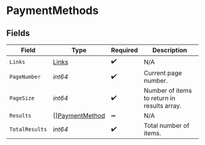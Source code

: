 # PaymentMethods


## Fields

| Field                                                   | Type                                                    | Required                                                | Description                                             |
| ------------------------------------------------------- | ------------------------------------------------------- | ------------------------------------------------------- | ------------------------------------------------------- |
| `Links`                                                 | [Links](../../models/shared/links.md)                   | :heavy_check_mark:                                      | N/A                                                     |
| `PageNumber`                                            | *int64*                                                 | :heavy_check_mark:                                      | Current page number.                                    |
| `PageSize`                                              | *int64*                                                 | :heavy_check_mark:                                      | Number of items to return in results array.             |
| `Results`                                               | [][PaymentMethod](../../models/shared/paymentmethod.md) | :heavy_minus_sign:                                      | N/A                                                     |
| `TotalResults`                                          | *int64*                                                 | :heavy_check_mark:                                      | Total number of items.                                  |